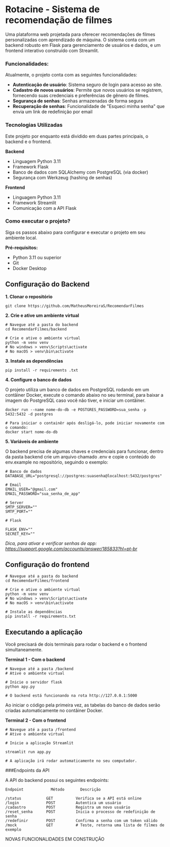 # Rotacine - Sistema de recomendação de filmes

Uma plataforma web projetada para oferecer recomendações de filmes personalizadas com aprendizado de máquina. O sistema conta com um backend robusto em Flask para gerenciamento de usuários e dados, e um frontend interativo construído com Streamlit.

### Funcionalidades:

Atualmente, o projeto conta com as seguintes funcionalidades: 
* **Autenticação de usuário**: Sistema seguro de login para acesso ao site.
* **Cadastro de novos usuários**: Permite que novos usuários se registrem, fornecendo suas credenciais e preferências de gênero de filmes.
* **Segurança de senhas**: Senhas armazenadas de forma segura
* **Recuperação de senhas**: Funcionalidade de "Esqueci minha senha" que envia um link de redefinição por email

### Tecnologias Utilizadas

Este projeto por enquanto está dividido em duas partes principais, o backend e o frontend.

**Backend**
* Linguagem Python 3.11
* Framework Flask
* Banco de dados com SQLAlchemy com PostgreSQL (via docker)
* Segurança com Werkzeug (hashing de senhas)

**Frontend**
* Linguagem Python 3.11
* Framework Streamlit
* Comunicação com a API Flask

### Como executar o projeto?

Siga os passos abaixo para configurar e executar o projeto em seu ambiente local.

**Pré-requisitos:**
* Python 3.11 ou superior
* Git
* Docker Desktop

## Configuração do Backend

**1. Clonar o repositório**
```
git clone https://github.com/MatheusMoreiraS/RecomendarFilmes
```

**2. Crie e ative um ambiente virtual**
```
# Navegue até a pasta do backend
cd RecomendarFilmes/backend

# Crie e ative o ambiente virtual
python -m venv venv
# No windows > venv\Scripts\activate
# No macOS > venv\bin\activate
```

**3. Instale as dependências**
```
pip install -r requirements .txt
```

**4. Configure o banco de dados**

O projeto utiliza um banco de dados em PostgreSQL rodando em um contâiner Docker, execute o comando abaixo no seu terminal, para baixar a imagem do PostgreSQL caso você não tiver, e iniciar um contâiner.
```
docker run --name nome-do-db -e POSTGRES_PASSWORD=sua_senha -p 5432:5432 -d postgres

# Para iniciar o containêr após desligá-lo, pode iniciar novamente com o comando:
docker start nome-do-db
```

**5. Variáveis de ambiente**

O backend precisa de algumas chaves e credenciais para funcionar, dentro da pasta backend crie um arquivo chamado .env e copie o conteúdo do env.example no repositório, seguindo o exemplo:
```
# Banco de dados
DATABASE_URL="postgresql://postgres:suasenha@localhost:5432/postgres"

# Email
EMAIL_USER="@gmail.com"
EMAIL_PASSWORD="sua_senha_de_app"

# Server
SMTP_SERVER=""
SMTP_PORT=""

# Flask

FLASK_ENV=""
SECRET_KEY=""

```
_Dica, para ativar e verificar senhas de app: https://support.google.com/accounts/answer/185833?hl=pt-br_

## Configuração do frontend
```
# Navegue até a pasta do backend
cd RecomendarFilmes/frontend

# Crie e ative o ambiente virtual
python -m venv venv
# No windows > venv\Scripts\activate
# No macOS > venv\bin\activate

# Instale as dependências
pip install -r requirements.txt
```

## Executando a aplicação

Você precisará de dois terminais para rodar o backend e o frontend simultaneamente.

**Terminal 1 - Com o backend**
```
# Navegue até a pasta /backend
# Ative o ambiente virtual

# Inicie o servidor flask
python apy.py

# O backend está funcionando na rota http://127.0.0.1:5000
```
Ao iniciar o código pela primeira vez, as tabelas do banco de dados serão criadas automaticamente no contâiner Docker.

**Terminal 2 - Com o frontend**
```
# Navegue até a pasta /frontend
# Ative o ambiente virtual

# Inicie a aplicação Streamlit

streamlit run app.py

# A aplicação irá rodar automaticamente no seu computador.
```

###Endpoints da API

A API do backend possui os seguintes endpoints:
```
Endpoint	        Método	     Descrição	

/status	          GET	       Verifica se a API está online	
/login	          POST	       Autentica um usuário
/cadastro	      POST	       Registra um novo usuário
/reset_senha      POST         Inicia o processo de redefinição de senha
/redefinir	      POST	       Confirma a senha com um token válido
/mock             GET          # Teste, retorna uma lista de filmes de exemplo
```

NOVAS FUNCIONALIDADES EM CONSTRUÇÃO
